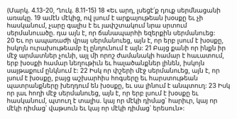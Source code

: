 (Մարկ. 4.13-20, Ղուկ. 8.11-15)
18 «Եւ արդ, լսեցէ՛ք դուք սերմնացանի առակը. 19 ամէն մէկից, ով լսում է արքայութեան խօսքը եւ չի հասկանում, չարը գալիս է եւ յափշտակում նրա սրտում սերմանուածը. դա այն է, որ ճանապարհի եզերքին սերմանուեց: 20 Եւ որ ապառաժի վրայ սերմանուեց, այն է, որ երբ լսում է խօսքը, իսկոյն ուրախութեամբ էլ ընդունում է այն: 21 Բայց քանի որ ինքն իր մէջ արմատներ չունի, այլ մի որոշ ժամանակի համար է հաւատում, երբ խօսքի համար նեղութիւն եւ հալածանքներ լինեն, իսկոյն սայթաքում ընկնում է: 22 Իսկ որ փշերի մէջ սերմանուեց, այն է, որ լսում է խօսքը, բայց աշխարհիս հոգսերը եւ հարստութեան պատրանքները խեղդում են խօսքը, եւ սա լինում է անպտուղ: 23 Իսկ որ լաւ հողի մէջ սերմանուեց, այն է, որ երբ լսում է խօսքը եւ հասկանում, պտուղ է տալիս. կայ որ մէկի դիմաց՝ հարիւր, կայ որ մէկի դիմաց՝ վաթսուն եւ կայ որ մէկի դիմաց՝ երեսուն»:
